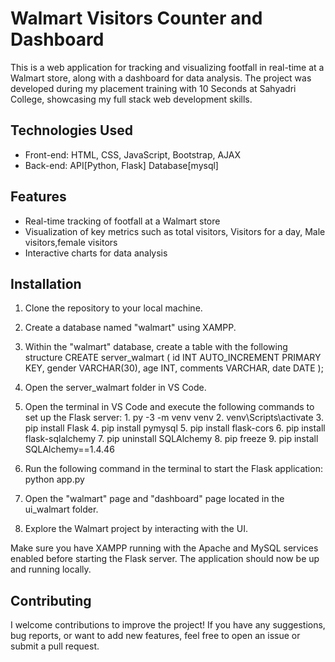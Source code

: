 # Walmart Visitors Counter and Dashboard

This is a web application for tracking and visualizing footfall in real-time at a Walmart store, along with a dashboard for data analysis. The project was developed during my placement training with 10 Seconds at Sahyadri College, showcasing my full stack web development skills.

## Technologies Used

- Front-end: HTML, CSS, JavaScript, Bootstrap, AJAX
- Back-end: API[Python, Flask]
            Database[mysql]

## Features

- Real-time tracking of footfall at a Walmart store
- Visualization of key metrics such as total visitors, Visitors for a day, Male visitors,female visitors
- Interactive charts for data analysis

## Installation

1. Clone the repository to your local machine.
2. Create a database named "walmart" using XAMPP.
3. Within the "walmart" database, create a table with the following structure
            CREATE server_walmart (
            id INT AUTO_INCREMENT PRIMARY KEY,
            gender VARCHAR(30),
            age INT,
            comments VARCHAR,
            date DATE
            );
4. Open the server_walmart folder in VS Code.
5. Open the terminal in VS Code and execute the following commands to set up the Flask server:
            1. py -3 -m venv venv
            2. venv\Scripts\activate
            3. pip install Flask
            4. pip install pymysql
            5. pip install flask-cors
            6. pip install flask-sqlalchemy
            7. pip uninstall SQLAlchemy 
            8. pip freeze 
            9. pip install SQLAlchemy==1.4.46

6. Run the following command in the terminal to start the Flask application:
            python app.py

7. Open the "walmart" page and "dashboard" page located in the ui_walmart folder.
8. Explore the Walmart project by interacting with the UI.


Make sure you have XAMPP running with the Apache and MySQL services enabled before starting the Flask server. The application should now be up and running locally.



## Contributing

I welcome contributions to improve the project! If you have any suggestions, bug reports, or want to add new features, feel free to open an issue or submit a pull request.


